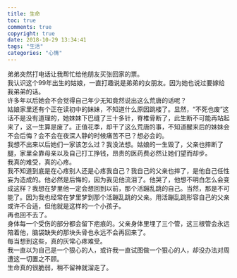 ```yaml
---
title: 生命
toc: true
comments: true
copyright: true
date: 2018-10-29 13:34:41
tags: "生活"
categories: "心情"
---
```

弟弟突然打电话让我帮忙给他朋友买张回家的票。   
我认识这个99年出生的姑娘，一直打趣说是弟弟的女朋友。因为她也说过要嫁给我弟弟的话。   
许多年以后她会不会觉得自己年少无知竟然说出这么荒唐的话呢？     
姑娘家里还有个正在读初中的妹妹，不知道什么原因跳楼了。显然，“不死也废”这话不是没有道理的，她妹妹下巴缝了三十多针，脊椎骨断了，此生断不可能再站起来了，这一生算是废了。正值花季，却干了这么荒唐的事，不知道醒来后的妹妹会不会后悔？会不会在夜深人静的时候痛苦不已？想必会的。   
我想不出来以后她们一家该怎么过？我没法想。姑娘的一生毁了，父亲也摔断了腿，家里全靠母亲以及自己打工挣钱，昂贵的医药费必然让她们望而却步。    
我真的难受，真的心疼。     
我不知道到底是在心疼别人还是心疼我自己？我自己的父亲也摔了，是他自己任性妄为造成的。他必然是后悔的，因为我见他流泪了。他哭了，他想不明白怎么会变成这样？我想在梦里他一定会想回到以前，那个活蹦乱跳的自己。当然，那是不可能了。因为我也经常在梦里梦到那个活蹦乱跳的父亲。用活蹦乱跳形容自己的父亲或许不合适，但他就是这样的一个小孩子。     
再也回不去了。    
身体每一个受伤的部分都会留下疤痕的。父亲身体里埋了三个管，这三根管会永远陪着他，脑袋缺失的那块头骨也永远不会再回来了。    
每当想到这些，真的灰常心疼难受。     
我一直以为自己是一个狠心的人，或许我一直试图做一个狠心的人，却没办法对周遭这一切置之不顾。    
生命真的很脆弱，稍不留神就溜走了。
